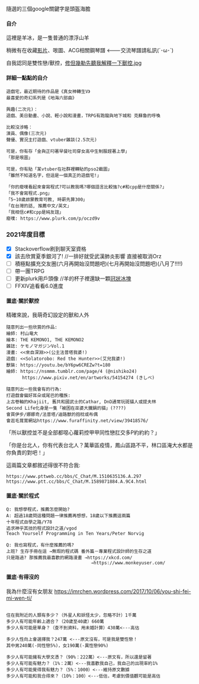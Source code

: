 
隨選的三個google關鍵字是頭盔海膽


#### 自介

這裡是羊冰，是一隻普通的漂浮山羊

稍微有在收藏[影片](https://youtube.com/playlist?list=PLWQ0QKa9WkQm72j6UUbChlupRyV86FUbz "HHW, 世界你好")、哏圖、ACG相關鋼琴譜 <---交流琴譜請私訊(´･ω･`)

自我認同是雙性戀/獸控，[修但幾勒先聽我解釋一下獸控.jpg](#置底·關於獸控)

#### 詳細一點點的自介
```text
遊戲宅，最近期待的作品是《真女神轉生V》
最喜愛的奇幻系列是《地海六部曲》

興趣(二次元)：
遊戲、美日動畫、小說、輕小說和漫畫，TRPG有跑龍與地下城和 克蘇魯的呼喚

比較沒涉略：
演員、偶像(三次元)
聲優、實況主打遊戲、vtuber雜談(2.5次元)

可是，你有存「金與正叼著早餐吐司穿女高中生制服趕著上學」
「那是哏圖」

可是，你有貼「某vtuber在社群裡轉貼的pso2截圖」
「雖然不知道名字，但這是一個真正的遊戲宅!」

「你的廢噗看起來會寫程式?可以教我嗎?哪個語言比較強?c#和cpp是什麼關係?」
「我不會寫程式.png」
「5~10歲啟蒙教育可教, 時薪先算300」
「在台灣的話, 推薦中文/英文」
「我相信c#和cpp是純友誼」
廢噗: https://www.plurk.com/p/oczd9v
```
### 2021年度目標
- [x] Stackoverflow刷到聊天室資格 
- [x] 該去欣賞夏季銀河了! //一排好就受武漢肺炎影響 直接被取消Orz
- [ ] 積極點擴充交友圈(六月再開始沒問題吧)(七月再開始沒問題吧)(八月了!!!!)
- [ ] 帶一團TRPG
- [ ] 更新plurk用戶頭像 //羊的杯子裡還缺一顆[冠狀冰塊](https://www.amazon.com/Boyfriend-Colleague-Stocking-Stuffer-Elephant/dp/B08BS3ZZ6H "冠狀冰塊")
- [ ] FFXIV追看看6.0進度

#### 置底·關於獸控
精確來說，我萌奇幻設定的獸和人外
```text
隨意列出一些欣賞的作品:
繪師: 村山竜大 
繪本: THE KEMONO1, THE KEMONO2
雜誌: ケモノマガジンVol.1
漫畫: <<來自深淵>>(公主法普塔我婆!)
遊戲: <<Solatorobo: Red the Hunter>>(艾兒我婆!)
獸裝: https://youtu.be/bY6pw6CREZw?t=180
繪師: https://nsmmm.tumblr.com/page/4 (@nishiko24)
      https://www.pixiv.net/en/artworks/54154274 (きしべ)
```

```text
隨意列出一些我會有的行為:
打遊戲會偏好耳朵或尾巴的種族:
上古卷軸的Khajiit, 舊共和國武士的Cathar, DnD通常玩斑貓人或提夫林
Second Life化身是一隻「被困在巫婆大鐵鍋的貓」(????)
會買伊步/娜娜奇/法普塔/迪路獸的抱枕或布偶
會逛毛茸茸網站https://www.furaffinity.net/view/39418576/
```

「所以獸控並不是全部都噁心蘿莉控甲甲同性戀肛交多P約約約？」

「你是台北人，你有代表台北人？萬華區疫情，鳳山區路不平，林口區淹大水都是你負責的對吧！」



這兩篇文章都敘述得很不符合我:
```text
https://www.pttweb.cc/bbs/C_Chat/M.1510635136.A.297
https://www.ptt.cc/bbs/C_Chat/M.1589871884.A.9C4.html
```

#### 置底·關於程式
```text
Q: 我想學程式，推薦怎麼開始?
A: 超過18歲問這種問題一律推薦再想想，18歲以下推薦這兩篇
十年程式自學之路/Y78
追求神乎其技的程式設計之道/vgod
Teach Yourself Programming in Ten Years/Peter Norvig

Q: 我也寫程式，有什麼推薦的嗎?
上班? 生存手冊在這 →無瑕的程式碼 番外篇－專業程式設計師的生存之道
只是路過? 那推薦我最喜歡的網路漫畫 →https://xkcd.com/
                                →https://www.monkeyuser.com/
```

#### 置底·有得沒的

我為什麼沒有女朋友
https://imrchen.wordpress.com/2017/10/06/you-shi-fei-mi-wen-ti/

```text

住在我附近的人類有多少？（外星人和妖怪太少，忽略不計）1千萬
多少人有可能年齡上適合？（20歲至40歲）660萬
多少人有可能是單身？（查不到資料，用未婚計算）430萬<---高估

多少人性向上會選擇我？247萬 <---原文沒有，可是我是雙性戀！
其中男240萬(-同性戀5%)，女190萬(-異性戀90%) 

多少人有可能擁有大學文憑？（90%：222萬）<---原文有，所以還是留著
多少人有可能有魅力？（1%：2萬）<---我喜歡我自己，我自己的出現率約1%
多少人有可能覺得我有魅力？（5%：1000）<---維持原文數據
多少人有可能和我合得來？（10%：100）<---低估，考慮到價值觀可能是高估

```

